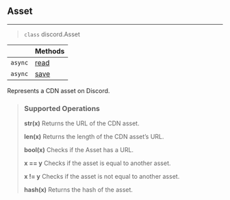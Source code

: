 ## Asset [](https://discordpy.readthedocs.io/en/v1.7.3/api.html#asset)
****
> `class` discord.Asset

|| **Methods** 
---: | :---
`async` | [read](discord/Discord%20Models/Asset/read)
`async` | [save](discord/Discord%20Models/Asset/save)

Represents a CDN asset on Discord.


> ### Supported Operations
> 
> **str(x)**
> Returns the URL of the CDN asset.
> 
> **len(x)**
> Returns the length of the CDN asset’s URL.
> 
> **bool(x)**
> Checks if the Asset has a URL.
> 
> **x == y**
> Checks if the asset is equal to another asset.
> 
> **x != y**
> Checks if the asset is not equal to another asset.
> 
> **hash(x)**
> Returns the hash of the asset.


